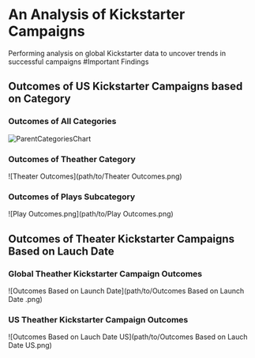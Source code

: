 # An Analysis of Kickstarter Campaigns
Performing analysis on global Kickstarter data to uncover trends in successful campaigns 
#Important Findings
## Outcomes of US Kickstarter Campaigns based on Category
### Outcomes of All Categories 
![ParentCategoriesChart](https://user-images.githubusercontent.com/104794100/172942155-d84b1b17-1b8f-42b1-b443-81bff3cb551a.png)
### Outcomes of Theather Category
![Theater Outcomes](path/to/Theater Outcomes.png)
### Outcomes of Plays Subcategory
![Play Outcomes.png](path/to/Play Outcomes.png)
## Outcomes of Theater Kickstarter Campaigns Based on Lauch Date
### Global Theather Kickstarter Campaign Outcomes
![Outcomes Based on Launch Date](path/to/Outcomes Based on Launch Date .png)
### US Theather Kickstarter Campaign Outcomes
![Outcomes Based on Lauch Date US](path/to/Outcomes Based on Lauch Date US.png)
